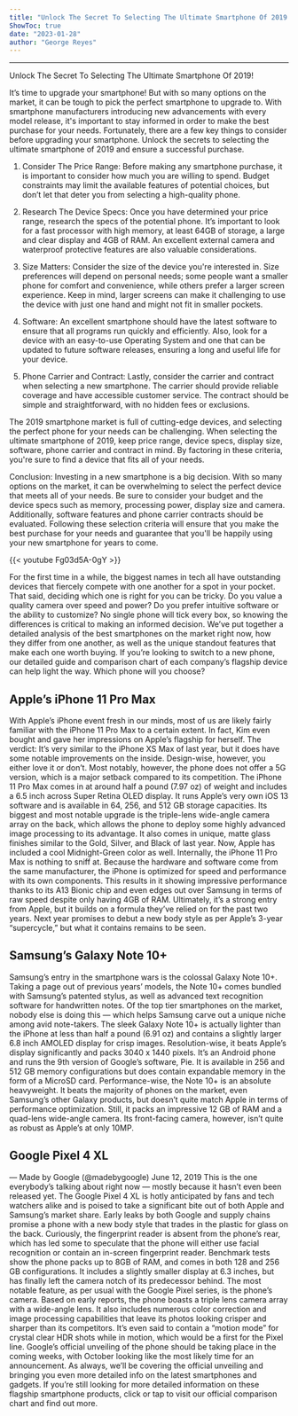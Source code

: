 ```yaml
---
title: "Unlock The Secret To Selecting The Ultimate Smartphone Of 2019!"
ShowToc: true 
date: "2023-01-28"
author: "George Reyes"
---
```

*****
Unlock The Secret To Selecting The Ultimate Smartphone Of 2019!

It’s time to upgrade your smartphone! But with so many options on the market, it can be tough to pick the perfect smartphone to upgrade to. With smartphone manufacturers introducing new advancements with every model release, it's important to stay informed in order to make the best purchase for your needs. Fortunately, there are a few key things to consider before upgrading your smartphone. Unlock the secrets to selecting the ultimate smartphone of 2019 and ensure a successful purchase.

1. Consider The Price Range:
Before making any smartphone purchase, it is important to consider how much you are willing to spend. Budget constraints may limit the available features of potential choices, but don’t let that deter you from selecting a high-quality phone.

2. Research The Device Specs:
Once you have determined your price range, research the specs of the potential phone. It’s important to look for a fast processor with high memory, at least 64GB of storage, a large and clear display and 4GB of RAM. An excellent external camera and waterproof protective features are also valuable considerations.

3. Size Matters:
Consider the size of the device you're interested in. Size preferences will depend on personal needs; some people want a smaller phone for comfort and convenience, while others prefer a larger screen experience. Keep in mind, larger screens can make it challenging to use the device with just one hand and might not fit in smaller pockets.

4. Software:
An excellent smartphone should have the latest software to ensure that all programs run quickly and efficiently. Also, look for a device with an easy-to-use Operating System and one that can be updated to future software releases, ensuring a long and useful life for your device.

5. Phone Carrier and Contract:
Lastly, consider the carrier and contract when selecting a new smartphone. The carrier should provide reliable coverage and have accessible customer service. The contract should be simple and straightforward, with no hidden fees or exclusions.

The 2019 smartphone market is full of cutting-edge devices, and selecting the perfect phone for your needs can be challenging. When selecting the ultimate smartphone of 2019, keep price range, device specs, display size, software, phone carrier and contract in mind. By factoring in these criteria, you're sure to find a device that fits all of your needs.

Conclusion:
Investing in a new smartphone is a big decision. With so many options on the market, it can be overwhelming to select the perfect device that meets all of your needs. Be sure to consider your budget and the device specs such as memory, processing power, display size and camera. Additionally, software features and phone carrier contracts should be evaluated. Following these selection criteria will ensure that you make the best purchase for your needs and guarantee that you'll be happily using your new smartphone for years to come.

{{< youtube Fg03d5A-0gY >}} 



For the first time in a while, the biggest names in tech all have outstanding devices that fiercely compete with one another for a spot in your pocket. That said, deciding which one is right for you can be tricky. Do you value a quality camera over speed and power? Do you prefer intuitive software or the ability to customize? No single phone will tick every box, so knowing the differences is critical to making an informed decision.
We’ve put together a detailed analysis of the best smartphones on the market right now, how they differ from one another, as well as the unique standout features that make each one worth buying. If you’re looking to switch to a new phone, our detailed guide and comparison chart of each company’s flagship device can help light the way. Which phone will you choose?

 
## Apple’s iPhone 11 Pro Max



With Apple’s iPhone event fresh in our minds, most of us are likely fairly familiar with the iPhone 11 Pro Max to a certain extent. In fact, Kim even bought and gave her impressions on Apple’s flagship for herself.
The verdict: It’s very similar to the iPhone XS Max of last year, but it does have some notable improvements on the inside. Design-wise, however, you either love it or don’t. Most notably, however, the phone does not offer a 5G version, which is a major setback compared to its competition.
The iPhone 11 Pro Max comes in at around half a pound (7.97 oz) of weight and includes a 6.5 inch across Super Retina OLED display. It runs Apple’s very own iOS 13 software and is available in 64, 256, and 512 GB storage capacities.
Its biggest and most notable upgrade is the triple-lens wide-angle camera array on the back, which allows the phone to deploy some highly advanced image processing to its advantage. It also comes in unique, matte glass finishes similar to the Gold, Silver, and Black of last year. Now, Apple has included a cool Midnight-Green color as well.
Internally, the iPhone 11 Pro Max is nothing to sniff at. Because the hardware and software come from the same manufacturer, the iPhone is optimized for speed and performance with its own components. This results in it showing impressive performance thanks to its A13 Bionic chip and even edges out over Samsung in terms of raw speed despite only having 4GB of RAM.
Ultimately, it’s a strong entry from Apple, but it builds on a formula they’ve relied on for the past two years. Next year promises to debut a new body style as per Apple’s 3-year “supercycle,” but what it contains remains to be seen.

 
## Samsung’s Galaxy Note 10+



Samsung’s entry in the smartphone wars is the colossal Galaxy Note 10+. Taking a page out of previous years’ models, the Note 10+ comes bundled with Samsung’s patented stylus, as well as advanced text recognition software for handwritten notes. Of the top tier smartphones on the market, nobody else is doing this — which helps Samsung carve out a unique niche among avid note-takers.
The sleek Galaxy Note 10+ is actually lighter than the iPhone at less than half a pound (6.91 oz) and contains a slightly larger 6.8 inch AMOLED display for crisp images. Resolution-wise, it beats Apple’s display significantly and packs 3040 x 1440 pixels.
It’s an Android phone and runs the 9th version of Google’s software, Pie. It is available in 256 and 512 GB memory configurations but does contain expandable memory in the form of a MicroSD card.
Performance-wise, the Note 10+ is an absolute heavyweight. It beats the majority of phones on the market, even Samsung’s other Galaxy products, but doesn’t quite match Apple in terms of performance optimization. Still, it packs an impressive 12 GB of RAM and a quad-lens wide-angle camera. Its front-facing camera, however, isn’t quite as robust as Apple’s at only 10MP.

 
## Google Pixel 4 XL



— Made by Google (@madebygoogle) June 12, 2019
This is the one everybody’s talking about right now — mostly because it hasn’t even been released yet. The Google Pixel 4 XL is hotly anticipated by fans and tech watchers alike and is poised to take a significant bite out of both Apple and Samsung’s market share.
Early leaks by both Google and supply chains promise a phone with a new body style that trades in the plastic for glass on the back. Curiously, the fingerprint reader is absent from the phone’s rear, which has led some to speculate that the phone will either use facial recognition or contain an in-screen fingerprint reader.
Benchmark tests show the phone packs up to 8GB of RAM, and comes in both 128 and 256 GB configurations. It includes a slightly smaller display at 6.3 inches, but has finally left the camera notch of its predecessor behind.
The most notable feature, as per usual with the Google Pixel series, is the phone’s camera. Based on early reports, the phone boasts a triple lens camera array with a wide-angle lens.
It also includes numerous color correction and image processing capabilities that leave its photos looking crisper and sharper than its competitors. It’s even said to contain a “motion mode” for crystal clear HDR shots while in motion, which would be a first for the Pixel line.
Google’s official unveiling of the phone should be taking place in the coming weeks, with October looking like the most likely time for an announcement. As always, we’ll be covering the official unveiling and bringing you even more detailed info on the latest smartphones and gadgets.
If you’re still looking for more detailed information on these flagship smartphone products, click or tap to visit our official comparison chart and find out more.




